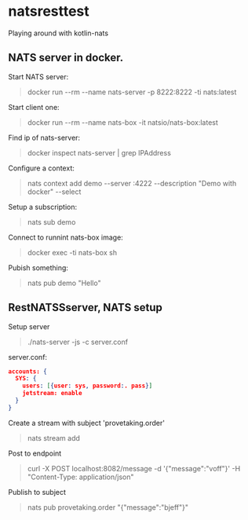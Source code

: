 # natsresttest
Playing around with kotlin-nats

## NATS server in docker.

Start NATS server:
> docker run --rm  --name nats-server -p 8222:8222 -ti nats:latest

Start client one:
> docker run --rm --name nats-box -it natsio/nats-box:latest

Find ip of nats-server:
> docker inspect nats-server | grep IPAddress


Configure a context:
> nats context add demo --server <IPAddress>:4222 --description "Demo with docker" --select

Setup a subscription:
> nats sub demo


Connect to runnint nats-box image:
> docker exec -ti nats-box sh

Pubish something:
> nats pub demo "Hello"

## RestNATSSserver, NATS setup

Setup server
> ./nats-server -js -c server.conf

server.conf:
```json
accounts: {
  SYS: {
    users: [{user: sys, password:. pass}]
    jetstream: enable
  }
}
```
Create a stream with subject 'provetaking.order'
> nats stream add

Post to endpoint
> curl -X POST localhost:8082/message -d '{"message":"voff"}' -H "Content-Type: application/json"

Publish to subject
> nats pub provetaking.order "{"message":"bjeff"}" 
